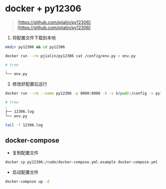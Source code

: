 # docker + py12306

> [https://github.com/pjialin/py12306](https://github.com/pjialin/py12306)

1. 将配置文件下载到本地

```bash
mkdir py12306 && cd py12306
```

```bash
docker run --rm pjialin/py12306 cat /config/env.py > env.py
```

```bash
# tree
.
└── env.py
```

2. 修改好配置后运行

```bash
docker run --rm --name py12306 -p 8008:8008 -d -v $(pwd):/config -v py12306:/data pjialin/py12306
```

```bash
# tree
.
├── 12306.log
└── env.py
```

```bash
tail -f 12306.log
```

## docker-compose

- 复制配置文件

```bash
docker cp py12306:/code/docker-compose.yml.example docker-compose.yml
```

- 启动配置文件

```bash
docker-compose up -d
```

